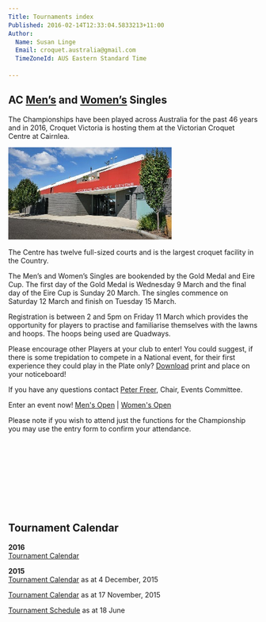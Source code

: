 ```yaml
---
Title: Tournaments index
Published: 2016-02-14T12:33:04.5833213+11:00
Author:
  Name: Susan Linge
  Email: croquet.australia@gmail.com
  TimeZoneId: AUS Eastern Standard Time

---
```

## AC [Men’s](/tournaments/2016/ac/mens-open) and [Women’s](/tournaments/2016/ac/womens-open) Singles

The Championships have been played across Australia for the past 46 years and in 2016, Croquet Victoria is hosting them at the Victorian Croquet Centre at Cairnlea.

 <img src="/victorian-croquet-centre-front-entrance.jpg" alt="Victorian Croquet Centre" title="Victorian Croquet Centre, Cairnlea"/>

The Centre has twelve full-sized courts and is the largest croquet facility in the Country.

The Men’s and Women’s Singles are bookended by the Gold Medal and Eire Cup.  The first day of the Gold Medal is Wednesday 9 March and the final day of the Eire Cup is Sunday 20 March.  The singles commence on Saturday 12 March and finish on Tuesday 15 March.

Registration is between 2 and 5pm on Friday 11 March which provides the opportunity for players to practise and familiarise themselves with the lawns and hoops.  The hoops being used are Quadways.

Please encourage other Players at your club to enter!  You could suggest, if there is some trepidation to compete in a National event, for their first experience they could play in the Plate only?  [Download](/ac-mens-womens-open-2015.pdf) print and place on your noticeboard!

If you have any questions contact [Peter Freer](mailto:events@croquet-australia.com.au), Chair, Events Committee.

Enter an event now! <a href="/tournaments/2016/ac/mens-open">Men's Open</a> | <a href="/tournaments/2016/ac/womens-open" >Women's Open</a>

Please note if you wish to attend just the functions for the Championship you may use the entry form to confirm your attendance.

<br />
<br />
<br />
<br />
<br />
<br />
<br />
<br />

## Tournament Calendar

**2016**
<br/>[Tournament Calendar](/aca-tournament-calendar-as-at-14-january-2016.pdf)

**2015**
<br/>[Tournament Calendar](/2015-2019-aca-tournament-program-as-at-4-december.pdf) as at 4 December, 2015

[Tournament Calendar](/2015-2019-aca-tournament-calendar-as-at-17-nov-2015.pdf) as at 17 November, 2015

[Tournament Schedule](/2015-2019-aca-tournament-program-as-at-18-june-2015-2-.pdf) as at 18 June